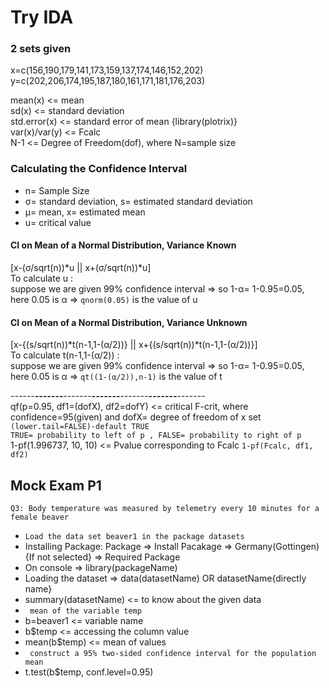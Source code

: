 # Try IDA

### 2 sets given
x=c(156,190,179,141,173,159,137,174,146,152,202)  
y=c(202,206,174,195,187,180,161,171,181,176,203)  

mean(x) <= mean  
sd(x) <= standard deviation  
std.error(x) <= standard error of mean  {library(plotrix)}  
var(x)/var(y) <= Fcalc  
N-1 <= Degree of Freedom(dof), where N=sample size  


### Calculating the Confidence Interval

- n= Sample Size
- σ= standard deviation, s= estimated standard deviation
- μ= mean, x= estimated mean  
- u= critical value  

#### CI on Mean of a Normal Distribution, Variance Known   
[x-(σ/sqrt(n))*u || x+(σ/sqrt(n))*u]  
To calculate u :  
suppose we are given 99% confidence interval => so 1-α= 1-0.95=0.05, here 0.05 is α => ```qnorm(0.05)``` is the value of u

#### CI on Mean of a Normal Distribution, Variance Unknown     
[x-{(s/sqrt(n))*t(n-1,1-(α/2))} || x+{(s/sqrt(n))*t(n-1,1-(α/2))}]      
To calculate t(n-1,1-(α/2)) :    
suppose we are given 99% confidence interval => so 1-α= 1-0.95=0.05, here 0.05 is α => ```qt((1-(α/2)),n-1)``` is the value of t 






------***********-------***********-------***********-------***********-------***********-------***********-------  
qf(p=0.95, df1=(dofX), df2=dofY) <= critical F-crit, where confidence=95(given) and dofX= degree of freedom of x set  ```(lower.tail=FALSE)-default TRUE```    
```TRUE= probability to left of p , FALSE= probability to right of p```  
1-pf(1.996737, 10, 10) <= Pvalue corresponding to Fcalc ```1-pf(Fcalc, df1, df2)```  

## Mock Exam P1   
```Q3: Body temperature was measured by telemetry every 10 minutes for a female beaver ``` 
- ``` Load the data set beaver1 in the package datasets ```
- Installing Package: Package => Install Pacakage => Germany(Gottingen){If not selected} => Required Package  
- On console => library(packageName)  
- Loading the dataset => data(datasetName)  OR datasetName{directly name}
- summary(datasetName)  <= to know about the given data  
- ``` mean of the variable temp```    
- b=beaver1 <= variable name   
- b$temp <= accessing the column value  
- mean(b$temp) <= mean of values  
- ```  construct a 95% two-sided confidence interval for the population mean ```  
- t.test(b$temp, conf.level=0.95)
